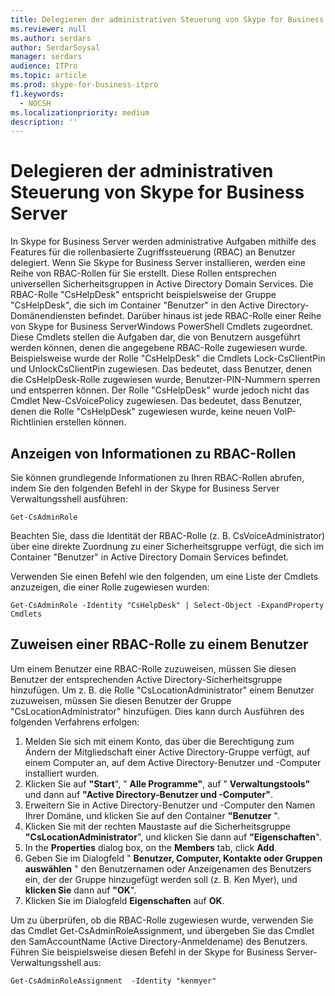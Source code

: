 ```yaml
---
title: Delegieren der administrativen Steuerung von Skype for Business Server
ms.reviewer: null
ms.author: serdars
author: SerdarSoysal
manager: serdars
audience: ITPro
ms.topic: article
ms.prod: skype-for-business-itpro
f1.keywords:
  - NOCSH
ms.localizationpriority: medium
description: ''
---
```


# <a name="delegate-administrative-control-of-skype-for-business-server"></a>Delegieren der administrativen Steuerung von Skype for Business Server 

In Skype for Business Server werden administrative Aufgaben mithilfe des Features für die rollenbasierte Zugriffssteuerung (RBAC) an Benutzer delegiert. Wenn Sie Skype for Business Server installieren, werden eine Reihe von RBAC-Rollen für Sie erstellt. Diese Rollen entsprechen universellen Sicherheitsgruppen in Active Directory Domain Services. Die RBAC-Rolle "CsHelpDesk" entspricht beispielsweise der Gruppe "CsHelpDesk", die sich im Container "Benutzer" in den Active Directory-Domänendiensten befindet. Darüber hinaus ist jede RBAC-Rolle einer Reihe von Skype for Business ServerWindows PowerShell Cmdlets zugeordnet.   Diese Cmdlets stellen die Aufgaben dar, die von Benutzern ausgeführt werden können, denen die angegebene RBAC-Rolle zugewiesen wurde. Beispielsweise wurde der Rolle "CsHelpDesk" die Cmdlets Lock-CsClientPin und UnlockCsClientPin zugewiesen. Das bedeutet, dass Benutzer, denen die CsHelpDesk-Rolle zugewiesen wurde, Benutzer-PIN-Nummern sperren und entsperren können. Der Rolle "CsHelpDesk" wurde jedoch nicht das Cmdlet New-CsVoicePolicy zugewiesen. Das bedeutet, dass Benutzer, denen die Rolle "CsHelpDesk" zugewiesen wurde, keine neuen VoIP-Richtlinien erstellen können.

## <a name="viewing-information-about-rbac-roles"></a>Anzeigen von Informationen zu RBAC-Rollen

Sie können grundlegende Informationen zu Ihren RBAC-Rollen abrufen, indem Sie den folgenden Befehl in der Skype for Business Server Verwaltungsshell ausführen:

`Get-CsAdminRole`

Beachten Sie, dass die Identität der RBAC-Rolle (z. B. CsVoiceAdministrator) über eine direkte Zuordnung zu einer Sicherheitsgruppe verfügt, die sich im Container "Benutzer" in Active Directory Domain Services befindet.

Verwenden Sie einen Befehl wie den folgenden, um eine Liste der Cmdlets anzuzeigen, die einer Rolle zugewiesen wurden:

`Get-CsAdminRole -Identity "CsHelpDesk" | Select-Object -ExpandProperty Cmdlets`

## <a name="assigning-an-rbac-role-to-a-user"></a>Zuweisen einer RBAC-Rolle zu einem Benutzer

Um einem Benutzer eine RBAC-Rolle zuzuweisen, müssen Sie diesen Benutzer der entsprechenden Active Directory-Sicherheitsgruppe hinzufügen. Um z. B. die Rolle "CsLocationAdministrator" einem Benutzer zuzuweisen, müssen Sie diesen Benutzer der Gruppe "CsLocationAdministrator" hinzufügen. Dies kann durch Ausführen des folgenden Verfahrens erfolgen:

1. Melden Sie sich mit einem Konto, das über die Berechtigung zum Ändern der Mitgliedschaft einer Active Directory-Gruppe verfügt, auf einem Computer an, auf dem Active Directory-Benutzer und -Computer installiert wurden.
2. Klicken Sie auf **"Start**", " **Alle Programme"**, auf " **Verwaltungstools"** und dann auf **"Active Directory-Benutzer und -Computer"**.
3. Erweitern Sie in Active Directory-Benutzer und -Computer den Namen Ihrer Domäne, und klicken Sie auf den Container **"Benutzer** ".
4. Klicken Sie mit der rechten Maustaste auf die Sicherheitsgruppe **"CsLocationAdministrator**", und klicken Sie dann auf **"Eigenschaften**".
5. In the **Properties** dialog box, on the **Members** tab, click **Add**.
6. Geben Sie im Dialogfeld " **Benutzer, Computer, Kontakte oder Gruppen auswählen** " den Benutzernamen oder Anzeigenamen des Benutzers ein, der der Gruppe hinzugefügt werden soll (z. B. Ken Myer), und **klicken Sie** dann auf **"OK**".
7. Klicken Sie im Dialogfeld **Eigenschaften** auf **OK**.

Um zu überprüfen, ob die RBAC-Rolle zugewiesen wurde, verwenden Sie das Cmdlet Get-CsAdminRoleAssignment, und übergeben Sie das Cmdlet den SamAccountName (Active Directory-Anmeldename) des Benutzers. Führen Sie beispielsweise diesen Befehl in der Skype for Business Server-Verwaltungsshell aus:

`Get-CsAdminRoleAssignment  -Identity "kenmyer"`
